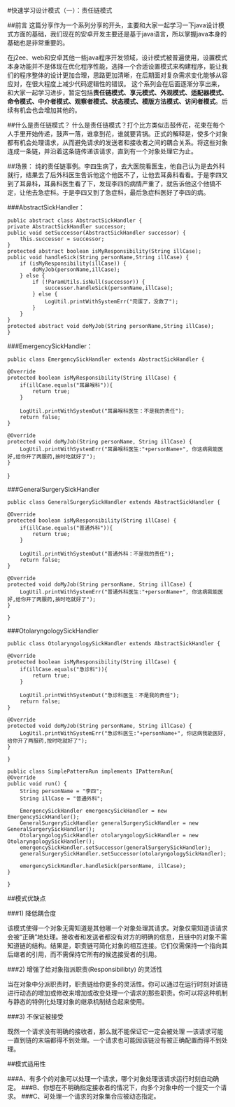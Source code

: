 #快速学习设计模式（一）：责任链模式

##前言
这篇分享作为一个系列分享的开头，主要和大家一起学习一下java设计模式方面的基础，我们现在的安卓开发主要还是基于java语言，所以掌握java本身的基础也是非常重要的。

在j2ee、web和安卓其他一些java程序开发领域，设计模式被普遍使用，设置模式本身功能并不是体现在优化程序性能，选择一个合适设置模式来构建程序，能让我们的程序整体的设计更加合理，思路更加清晰，在后期面对复杂需求变化能够从容应对，在很大程度上减少代码逻辑性的错误。
这个系列会在后面逐渐分享出来，和大家一起学习进步，暂定包括**责任链模式、享元模式、外观模式、适配器模式、命令模式、中介者模式、观察者模式、状态模式、模版方法模式、访问者模式**。后续有机会也会增加其他的。
	
##什么是责任链模式？ 
什么是责任链模式？打个比方类似击鼓传花，花束在每个人手里开始传递，鼓声一落，谁拿到花，谁就要背锅。正式的解释是，使多个对象都有机会处理请求，从而避免请求的发送者和接收者之间的耦合关系。将这些对象连成一条链，并沿着这条链传递该请求，直到有一个对象处理它为止。

##场景：
纯的责任链事例。李四生病了，去大医院看医生，他自己认为是去外科就行，结果去了后外科医生告诉他这个他医不了，让他去耳鼻科看看。于是李四又到了耳鼻科，耳鼻科医生看了下，发现李四的病情严重了，就告诉他这个他搞不定，让他去急症科。于是李四又到了急症科，最后急症科医好了李四的病。

###AbstractSickHandler：
	

	public abstract class AbstractSickHandler {
	private AbstractSickHandler successor;
	public void setSuccessor(AbstractSickHandler successor) {
		this.successor = successor;
	}
	protected abstract boolean isMyResponsibility(String illCase);
	public void handleSick(String personName,String illCase) {
		if (isMyResponsibility(illCase)) {
			doMyJob(personName,illCase);
		} else {
			if (!ParamUtils.isNull(successor)) {
				successor.handleSick(personName,illCase);
			} else {
				LogUtil.printWithSystemErr("完蛋了，没救了");
			}
		}
	}
	protected abstract void doMyJob(String personName,String illCase);
	}
	


###EmergencySickHandler：

	public class EmergencySickHandler extends AbstractSickHandler {

	@Override
	protected boolean isMyResponsibility(String illCase) {
		if(illCase.equals("耳鼻喉科")){
			return true;
		}

		LogUtil.printWithSystemOut("耳鼻喉科医生：不是我的责任");
		return false;
	}

	@Override
	protected void doMyJob(String personName, String illCase) {
		LogUtil.printWithSystemErr("耳鼻喉科医生:"+personName+", 你这病我能医好,给你开了两服药,按时吃就好了");
	}

 }

###GeneralSurgerySickHandler

	public class GeneralSurgerySickHandler extends AbstractSickHandler {

	@Override
	protected boolean isMyResponsibility(String illCase) {
		if(illCase.equals("普通外科")){
			return true;
		}

		LogUtil.printWithSystemOut("普通外科：不是我的责任");
		return false;
	}

	@Override
	protected void doMyJob(String personName, String illCase) {
		LogUtil.printWithSystemErr("普通外科医生:"+personName+", 你这病我能医好,给你开了两服药,按时吃就好了");
	}

	}


###OtolaryngologySickHandler

	public class OtolaryngologySickHandler extends AbstractSickHandler {

	@Override
	protected boolean isMyResponsibility(String illCase) {
		if(illCase.equals("急诊科")){
			return true;
		}
		
		LogUtil.printWithSystemOut("急诊科医生：不是我的责任");
		return false;
	}

	@Override
	protected void doMyJob(String personName, String illCase) {
		LogUtil.printWithSystemErr("急诊科医生:"+personName+", 你这病我能医好,给你开了两服药,按时吃就好了");
	}

	}

	public class SimplePatternRun implements IPatternRun{
	@Override
	public void run() {
		String personName = "李四";
		String illCase = "普通外科";
		
		EmergencySickHandler emergencySickHandler = new  EmergencySickHandler();
		GeneralSurgerySickHandler generalSurgerySickHandler = new  GeneralSurgerySickHandler();
		OtolaryngologySickHandler otolaryngologySickHandler = new  OtolaryngologySickHandler();
		emergencySickHandler.setSuccessor(generalSurgerySickHandler);
		generalSurgerySickHandler.setSuccessor(otolaryngologySickHandler);
		
		emergencySickHandler.handleSick(personName, illCase);
	}
	
	}



##模式优缺点

###1) 降低耦合度 

该模式使得一个对象无需知道是其他哪一个对象处理其请求。对象仅需知道该请求会被“正确”地处理。接收者和发送者都没有对方的明确的信息，且链中的对象不需知道链的结构。结果是，职责链可简化对象的相互连接。它们仅需保持一个指向其后继者的引用，而不需保持它所有的候选接受者的引用。

###2) 增强了给对象指派职责(Responsibilibty) 的灵活性 

当在对象中分派职责时，职责链给你更多的灵活性。你可以通过在运行时刻对该链进行动态的增加或修改来增加或改变处理一个请求的那些职责。你可以将这种机制与静态的特例化处理对象的继承机制结合起来使用。

###3) 不保证被接受 

既然一个请求没有明确的接收者，那么就不能保证它一定会被处理 —该请求可能一直到链的末端都得不到处理。一个请求也可能因该链没有被正确配置而得不到处理。

##模式适用性

###A、有多个的对象可以处理一个请求，哪个对象处理该请求运行时刻自动确定。
###B、你想在不明确指定接收者的情况下，向多个对象中的一个提交一个请求。
###C、可处理一个请求的对象集合应被动态指定。